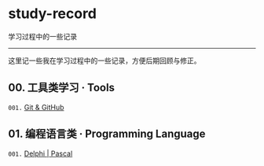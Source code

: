 # study-record
学习过程中的一些记录

---

这里记一些我在学习过程中的一些记录，方便后期回顾与修正。

## 00. 工具类学习 · Tools

`001.` [Git & GitHub](study_Git.md)

## 01. 编程语言类 · Programming Language

`001.` [Delphi | Pascal](/Delphi//README.md)

